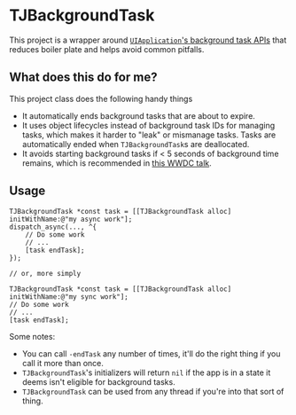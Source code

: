 # TJBackgroundTask

This project is a wrapper around [`UIApplication`'s background task APIs](https://developer.apple.com/documentation/uikit/uiapplication/1623051-beginbackgroundtaskwithname?language=objc) that reduces boiler plate and helps avoid common pitfalls.

## What does this do for me?

This project class does the following handy things
- It automatically ends background tasks that are about to expire.
- It uses object lifecycles instead of background task IDs for managing tasks, which makes it harder to "leak" or mismanage tasks. Tasks are automatically ended when `TJBackgroundTask`s are deallocated.
- It avoids starting background tasks if < 5 seconds of background time remains, which is recommended in [this WWDC talk](https://developer.apple.com/videos/play/wwdc2020/10078/?t=640).

## Usage

```objc
TJBackgroundTask *const task = [[TJBackgroundTask alloc] initWithName:@"my async work"];
dispatch_async(..., ^{
    // Do some work
    // ...
    [task endTask];
});

// or, more simply

TJBackgroundTask *const task = [[TJBackgroundTask alloc] initWithName:@"my sync work"];
// Do some work
// ...
[task endTask];
```

Some notes:
- You can call `-endTask` any number of times, it'll do the right thing if you call it more than once.
- `TJBackgroundTask`'s initializers will return `nil` if the app is in a state it deems isn't eligible for background tasks.
- `TJBackgroundTask` can be used from any thread if you're into that sort of thing.